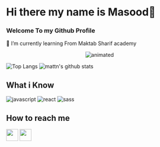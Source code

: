 # Hi there my name is Masood👋
### Welcome To my Github Profile
<!--
**masoodsh77/masoodsh77** is a ✨ _special_ ✨ repository because its `README.md` (this file) appears on your GitHub profile.

Here are some ideas to get you started:

- 🔭 I’m currently working on ...
- 🌱 I’m currently learning ...
- 👯 I’m looking to collaborate on ...
- 🤔 I’m looking for help with ...
- 💬 Ask me about ...
- 📫 How to reach me: ...
- 😄 Pronouns: ...
- ⚡ Fun fact: ...
-->
🌱 I’m currently learning From Maktab Sharif academy

<p align="center">
  <img src="https://stormotion.io/blog/content/images/2018/12/developer.gif" alt="animated" />
</p>

![Top Langs](https://github-readme-stats.vercel.app/api?username=masoodsh77&show_icons=true&include_all_commits=true&theme=material-palenight)
![mattn's github stats](https://github-readme-stats.vercel.app/api/top-langs/?username=masoodsh77&layout=compact&theme=material-palenight&langs_count=12)


## What i Know
![javascript](https://img.icons8.com/dusk/64/000000/javascript-logo.png)
![react](https://img.icons8.com/officel/64/000000/react.png)
![sass](https://img.icons8.com/color/64/000000/sass.png)


## How to reach me
<a href="https://t.me/masoodsh77" target="_blank"><img src="https://www.vectorlogo.zone/logos/telegram/telegram-tile.svg" width="32"/></a>
<a href="https://www.linkedin.com/in/masood-shaterabadi-604b0398/" target="_blank"><img src="https://www.vectorlogo.zone/logos/linkedin/linkedin-tile.svg" width="32"/></a>

